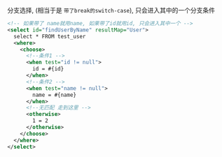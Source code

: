 分支选择, (相当于是 `带了break的switch-case`), 只会进入其中的一个分支条件

```xml
<!-- 如果带了 name就用name, 如果带了id就用id, 只会进入其中一个 -->
<select id="findUserByName" resultMap="User">
  select * FROM test_user
  <where>
    <choose>
      <!--条件1 -->
      <when test="id != null">
        id = #{id}
      </when>
      <!--条件2 -->
      <when test="name != null">
        name = #{name}
      </when>
      <!--无匹配 走到这里 -->
      <otherwise>
        1 = 2
      </otherwise>
    </choose>
  </where>
</select>
```









































